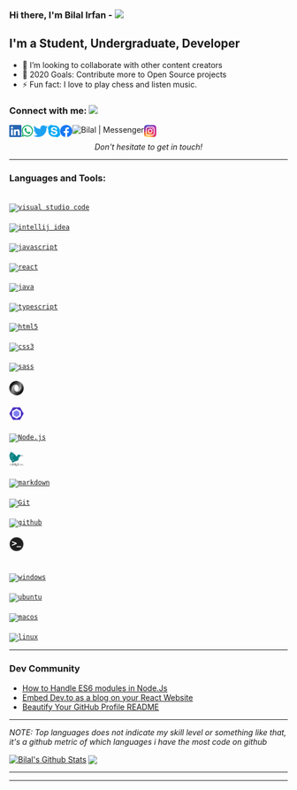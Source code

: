 


### Hi there, I'm Bilal Irfan -  <img src="https://github.com/blackcater/blackcater/raw/master/images/Hi.gif" height="32" />

## I'm a Student, Undergraduate, Developer


- 👯 I’m looking to collaborate with other content creators
- 🥅 2020 Goals: Contribute more to Open Source projects
- ⚡ Fun fact: I love to play chess and listen music.

### Connect with me: <img src="https://media.giphy.com/media/LnQjpWaON8nhr21vNW/giphy.gif" height="32">

[<img align="left" alt="Bilal | LinkedIn" height="22px" src="./SocialLogo/LinkedIn.png" />][linkedin]
[<img align="left" alt="Bilal | Whatsapp" height="22px" src="./SocialLogo/WhatsApp.png" />][whatsapp]
[<img align="left" alt="Bilal | Twitter" height="22px" src="./SocialLogo/Twitter.png" />][twitter]
[<img align="left" alt="Bilal | Skype" height="22px" src="./SocialLogo/Skype.png" />][skype]
[<img align="left" alt="Bilal | Facebook" height="22px" src="./SocialLogo/Facebook.png" />][facebook]
[<img align="left" alt="Bilal | Messenger" height="22px" src="./SocialLogo/Messenger.png" />][messenger]
[<img align="left" alt="Bilal | Instagram" height="22px" src="./SocialLogo/Instagram.png" />][instagram]


<br />

<p align=center>
<em>Don't hesitate to get in touch!</em>
</p>

---

### Languages and Tools:

[<code>
<img alt="visual studio code" width="26px" src="https://img.icons8.com/fluent/240/000000/visual-studio-code-2019.png" />
</code>](https://code.visualstudio.com/)
[<code>
<img alt="intellij idea" width="26px" src="https://img.icons8.com/color/240/000000/intellij-idea.png" />
</code>](https://www.jetbrains.com/idea/)
[<code>
<img alt="javascript" width="26px" src="https://img.icons8.com/color/240/000000/javascript.png" />
</code>](https://developer.mozilla.org/en-US/docs/Web/JavaScript)
[<code>
<img alt="react" width="26px" src="https://img.icons8.com/color/240/000000/react-native.png" />
</code>](https://reactjs.org/)
[<code>
<img alt="java" width="26px" src="https://img.icons8.com/color/240/000000/java-coffee-cup-logo.png">
</code>](https://docs.oracle.com/en/java/)
[<code>
<img alt="typescript" width="26px" src="https://img.icons8.com/color/240/000000/typescript.png">
</code>](https://www.typescriptlang.org/)
[<code>
<img alt="html5" width="26px" src="https://img.icons8.com/color/240/000000/html-5.png">
</code>](https://developer.mozilla.org/en-US/docs/Web/HTML)
[<code>
<img alt="css3" width="26px" src="https://img.icons8.com/color/240/000000/css3.png">
</code>](https://developer.mozilla.org/en-US/docs/Web/CSS)
[<code>
<img alt="sass" width="26px" src="https://img.icons8.com/color/240/000000/sass.png">
</code>](https://sass-lang.com/)
[<code>
<img alt="json" width="26px" src="https://raw.githubusercontent.com/github/explore/80688e429a7d4ef2fca1e82350fe8e3517d3494d/topics/json/json.png">
</code>](https://www.json.org/json-en.html)
[<code>
<img alt="eslint" width="26px" src="https://raw.githubusercontent.com/github/explore/80688e429a7d4ef2fca1e82350fe8e3517d3494d/topics/eslint/eslint.png">
</code>](https://eslint.org/)
[<code>
<img alt="Node.js" width="26px" src="https://img.icons8.com/color/240/000000/nodejs.png">
</code>](https://nodejs.org/en/)
[<code>
<img alt="latex" width="26px" src="https://raw.githubusercontent.com/github/explore/80688e429a7d4ef2fca1e82350fe8e3517d3494d/topics/latex/latex.png">
</code>](https://www.latex-project.org/)
[<code>
<img alt="markdown" width="26px" src="https://img.icons8.com/ios-filled/100/000000/markdown.png">
</code>](https://www.markdownguide.org/)
[<code>
<img alt="Git" width="26px" src="https://img.icons8.com/color/240/000000/git.png">
</code>](https://git-scm.com/)
[<code>
<img alt="github" width="26px" src="https://img.icons8.com/ios-glyphs/240/000000/github.png">
</code>](https://github.com/)
[<code>
<img alt="terminal" width="26px" src="https://raw.githubusercontent.com/github/explore/80688e429a7d4ef2fca1e82350fe8e3517d3494d/topics/terminal/terminal.png">
</code>](https://docs.microsoft.com/en-us/windows/terminal/)
<br />
[<code>
<img alt="windows" width="26px" src="https://img.icons8.com/color/240/000000/windows-10.png">
</code>](https://www.microsoft.com/en-us/windows)
[<code>
<img alt="ubuntu" width="26px" src="https://img.icons8.com/color/96/000000/ubuntu--v1.png">
</code>](https://ubuntu.com/)
[<code>
<img alt="macos" width="26px" src="https://img.icons8.com/officel/160/000000/mac-logo.png">
</code>](https://developer.apple.com/macos/)
[<code>
<img alt="linux" width="26px" src="https://img.icons8.com/color/96/000000/linux.png">
</code>](https://www.kernel.org/)

---


### Dev Community

<!-- DEVTO:START -->
- [How to Handle ES6 modules in Node.Js](https://dev.to/theBilal/how-to-handle-es6-modules-in-node-js-hdn)
- [Embed Dev.to as a blog on your React Website](https://dev.to/theBilal/embed-dev-to-as-a-blog-on-your-react-website-3l8c)
- [Beautify Your GitHub Profile README](https://dev.to/theBilal/beautify-your-github-profile-readme-10cf)
<!-- DEVTO:END -->

---

_NOTE: Top languages does not indicate my skill level or something like that, it's a github metric of which languages i have the most code on github_

<a href="https://github-readme-stats.vercel.app/api?username=Bilal112&show_icons=true&hide_border=true&count_private=true&include_all_commits=true&theme=radical">
<img align="center" alt="Bilal's Github Stats" src="https://github-readme-stats.vercel.app/api?username=Bilal112&show_icons=true&hide_border=true&count_private=true&include_all_commits=true&theme=radical" /></a>
<a href="https://github-readme-stats.vercel.app/api/top-langs/?username=Bilal112&layout=compact&theme=radical">
  <img align="center" src="https://github-readme-stats.vercel.app/api/top-langs/?username=Bilal112&layout=compact&theme=radical" />
</a>

---

---


[linkedin]: https://www.linkedin.com/in/bilal-irfan/
[gmail]: mailto:bilalirfan000@gmail.com
[whatsapp]: https://wa.me/923069131956
[twitter]: https://twitter.com/BilalIrfan12
[skype]: https://join.skype.com/invite/aCT6LOQw660B
[facebook]: https://www.facebook.com/OfficalBilal/
[messenger]: https://www.messenger.com/t/OfficalBilal/
[instagram]: https://www.instagram.com/_bilal_irfan/
